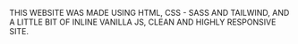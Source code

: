 THIS WEBSITE WAS MADE USING 
HTML, CSS - SASS AND TAILWIND, AND A LITTLE BIT OF INLINE VANILLA JS, 
CLEAN AND HIGHLY RESPONSIVE SITE.
